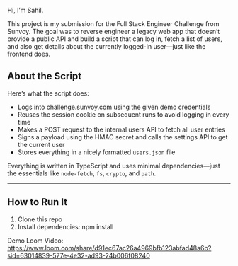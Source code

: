 Hi, I’m Sahil.

This project is my submission for the Full Stack Engineer Challenge from Sunvoy. 
The goal was to reverse engineer a legacy web app that doesn’t provide a public API 
and build a script that can log in, fetch a list of users, and also get details about the 
currently logged-in user—just like the frontend does.



## About the Script

Here’s what the script does:

- Logs into challenge.sunvoy.com using the given demo credentials
- Reuses the session cookie on subsequent runs to avoid logging in every time
- Makes a POST request to the internal users API to fetch all user entries
- Signs a payload using the HMAC secret and calls the settings API to get the current user
- Stores everything in a nicely formatted `users.json` file

Everything is written in TypeScript and uses minimal dependencies—just the
essentials like `node-fetch`, `fs`, `crypto`, and `path`.

---

## How to Run It


1. Clone this repo
2. Install dependencies:
   npm install

Demo Loom Video: https://www.loom.com/share/d91ec67ac26a4969bfb123abfad48a6b?sid=63014839-577e-4e32-ad93-24b006f08240

